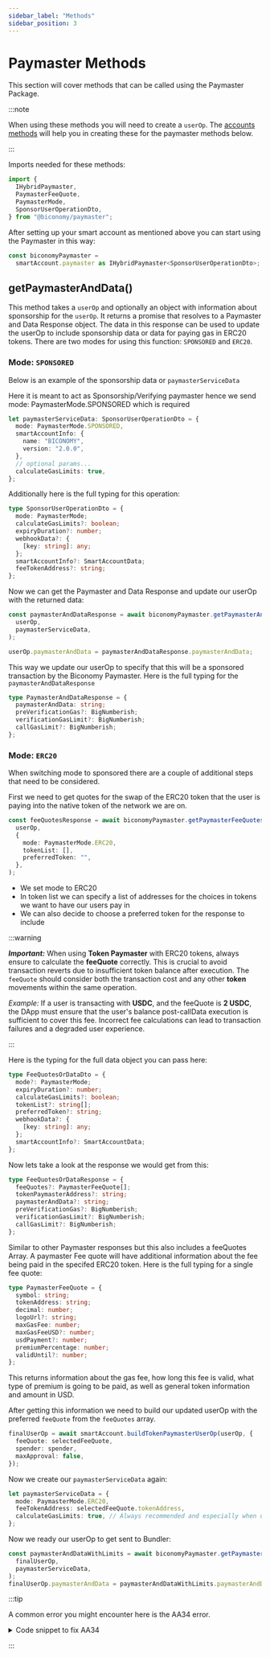 ```yaml
---
sidebar_label: "Methods"
sidebar_position: 3
---
```


# Paymaster Methods

This section will cover methods that can be called using the Paymaster Package.

:::note

When using these methods you will need to create a `userOp`. The [accounts methods](../Account/methods.md) will help you in creating these for the paymaster methods below.

:::

Imports needed for these methods:

```ts
import {
  IHybridPaymaster,
  PaymasterFeeQuote,
  PaymasterMode,
  SponsorUserOperationDto,
} from "@biconomy/paymaster";
```

After setting up your smart account as mentioned above you can start using the Paymaster in this way:

```ts
const biconomyPaymaster =
  smartAccount.paymaster as IHybridPaymaster<SponsorUserOperationDto>;
```

## getPaymasterAndData()

This method takes a `userOp` and optionally an object with information about sponsorship for the `userOp`. It returns a promise that resolves to a Paymaster and Data Response object. The data in this response can be used to update the userOp to include sponsorship data or data for paying gas in ERC20 tokens. There are two modes for using this function: `SPONSORED` and `ERC20`.

### Mode: `SPONSORED`

Below is an example of the sponsorship data or `paymasterServiceData`

Here it is meant to act as Sponsorship/Verifying paymaster hence we send mode: PaymasterMode.SPONSORED which is required

```ts
let paymasterServiceData: SponsorUserOperationDto = {
  mode: PaymasterMode.SPONSORED,
  smartAccountInfo: {
    name: "BICONOMY",
    version: "2.0.0",
  },
  // optional params...
  calculateGasLimits: true,
};
```

Additionally here is the full typing for this operation:

```ts
type SponsorUserOperationDto = {
  mode: PaymasterMode;
  calculateGasLimits?: boolean;
  expiryDuration?: number;
  webhookData?: {
    [key: string]: any;
  };
  smartAccountInfo?: SmartAccountData;
  feeTokenAddress?: string;
};
```

Now we can get the Paymaster and Data Response and update our userOp with the returned data:

```ts
const paymasterAndDataResponse = await biconomyPaymaster.getPaymasterAndData(
  userOp,
  paymasterServiceData,
);

userOp.paymasterAndData = paymasterAndDataResponse.paymasterAndData;
```

This way we update our userOp to specify that this will be a sponsored transaction by the Biconomy Paymaster. Here is the full typing for the `paymasterAndDataResponse`

```ts
type PaymasterAndDataResponse = {
  paymasterAndData: string;
  preVerificationGas?: BigNumberish;
  verificationGasLimit?: BigNumberish;
  callGasLimit?: BigNumberish;
};
```

### Mode: `ERC20`

When switching mode to sponsored there are a couple of additional steps that need to be considered.

First we need to get quotes for the swap of the ERC20 token that the user is paying into the native token of the network we are on.

```ts
const feeQuotesResponse = await biconomyPaymaster.getPaymasterFeeQuotesOrData(
  userOp,
  {
    mode: PaymasterMode.ERC20,
    tokenList: [],
    preferredToken: "",
  },
);
```

- We set mode to ERC20
- In token list we can specify a list of addresses for the choices in tokens we want to have our users pay in
- We can also decide to choose a preferred token for the response to include

:::warning

**_Important:_** When using **Token Paymaster** with ERC20 tokens, always ensure to calculate the **feeQuote** correctly. This is crucial to avoid transaction reverts due to insufficient token balance after execution. The `feeQuote` should consider both the transaction cost and any other **token** movements within the same operation.

_Example:_ If a user is transacting with **USDC**, and the feeQuote is **2 USDC**, the DApp must ensure that the user's balance post-callData execution is sufficient to cover this fee. Incorrect fee calculations can lead to transaction failures and a degraded user experience.

:::

Here is the typing for the full data object you can pass here:

```ts
type FeeQuotesOrDataDto = {
  mode?: PaymasterMode;
  expiryDuration?: number;
  calculateGasLimits?: boolean;
  tokenList?: string[];
  preferredToken?: string;
  webhookData?: {
    [key: string]: any;
  };
  smartAccountInfo?: SmartAccountData;
};
```

Now lets take a look at the response we would get from this:

```ts
type FeeQuotesOrDataResponse = {
  feeQuotes?: PaymasterFeeQuote[];
  tokenPaymasterAddress?: string;
  paymasterAndData?: string;
  preVerificationGas?: BigNumberish;
  verificationGasLimit?: BigNumberish;
  callGasLimit?: BigNumberish;
};
```

Similar to other Paymaster responses but this also includes a feeQuotes Array. A paymaster Fee quote will have additional information about the fee being paid in the specifed ERC20 token. Here is the full typing for a single fee quote:

```ts
type PaymasterFeeQuote = {
  symbol: string;
  tokenAddress: string;
  decimal: number;
  logoUrl?: string;
  maxGasFee: number;
  maxGasFeeUSD?: number;
  usdPayment?: number;
  premiumPercentage: number;
  validUntil?: number;
};
```

This returns information about the gas fee, how long this fee is valid, what type of premium is going to be paid, as well as general token information and amount in USD.

After getting this information we need to build our updated userOp with the preferred `feeQuote` from the `feeQuotes` array.

```ts
finalUserOp = await smartAccount.buildTokenPaymasterUserOp(userOp, {
  feeQuote: selectedFeeQuote,
  spender: spender,
  maxApproval: false,
});
```

Now we create our `paymasterServiceData` again:

```ts
let paymasterServiceData = {
  mode: PaymasterMode.ERC20,
  feeTokenAddress: selectedFeeQuote.tokenAddress,
  calculateGasLimits: true, // Always recommended and especially when using token paymaster
};
```

Now we ready our userOp to get sent to Bundler:

```ts
const paymasterAndDataWithLimits = await biconomyPaymaster.getPaymasterAndData(
  finalUserOp,
  paymasterServiceData,
);
finalUserOp.paymasterAndData = paymasterAndDataWithLimits.paymasterAndData;
```

:::tip

A common error you might encounter here is the AA34 error.

<details>
<summary> Code snippet to fix AA34 </summary>

```ts
try {
  const paymasterAndDataResponse = await biconomyPaymaster.getPaymasterAndData(
    partialUserOp,
    paymasterServiceData,
  );
  partialUserOp.paymasterAndData = paymasterAndDataResponse.paymasterAndData;

  if (
    paymasterAndDataResponse.callGasLimit &&
    paymasterAndDataResponse.verificationGasLimit &&
    paymasterAndDataResponse.preVerificationGas
  ) {
    // Returned gas limits must be replaced in your op as you update paymasterAndData.
    // Because these are the limits paymaster service signed on to generate paymasterAndData
    // If you receive AA34 error check here..

    partialUserOp.callGasLimit = paymasterAndDataResponse.callGasLimit;
    partialUserOp.verificationGasLimit =
      paymasterAndDataResponse.verificationGasLimit;
    partialUserOp.preVerificationGas =
      paymasterAndDataResponse.preVerificationGas;
  }
} catch (e) {
  console.log("error received ", e);
}
```

</details>

:::
